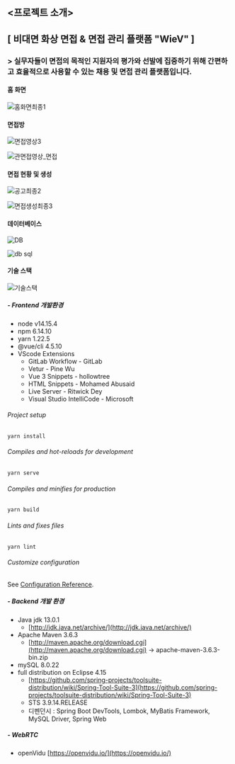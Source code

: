 ## <프로젝트 소개>

## [ 비대면 화상 면접 & 면접 관리 플랫폼 "WieV" ]

### > 실무자들이 면접의 목적인 지원자의 평가와 선발에 집중하기 위해 간편하고 효율적으로 사용할 수 있는 채용 및 면접 관리 플랫폼입니다.

#### 홈 화면

![홈화면최종1](https://user-images.githubusercontent.com/49190094/108472491-271e6700-72d0-11eb-9812-143231d04c49.gif)

#### 면접방

![면접영상3](https://user-images.githubusercontent.com/49190094/108474875-4f5b9500-72d3-11eb-9c71-52de629527aa.gif)

![관면접영상_면접](https://user-images.githubusercontent.com/49190094/108475478-166ff000-72d4-11eb-9808-5348afeca97d.gif)

#### 면접 현황 및 생성

![공고최종2](https://user-images.githubusercontent.com/49190094/108472501-2ab1ee00-72d0-11eb-9ef7-c58a06b582ee.gif)

![면접생성최종3](https://user-images.githubusercontent.com/49190094/108472496-2980c100-72d0-11eb-8974-d468beb9c383.gif)

#### 데이터베이스

![DB](https://user-images.githubusercontent.com/49190094/108472670-68af1200-72d0-11eb-8b48-f14bb5037ba7.png)

![db sql](https://user-images.githubusercontent.com/49190094/108473086-e96e0e00-72d0-11eb-802a-ad3df13d925d.png)
#### 기술 스택

![기술스택](https://user-images.githubusercontent.com/49190094/108472751-80869600-72d0-11eb-83c2-7404e821896d.png)


##### - Frontend 개발환경

- node v14.15.4
- npm 6.14.10
- yarn 1.22.5
- @vue/cli 4.5.10
- VScode Extensions
    - GitLab Workflow - GitLab
    - Vetur - Pine Wu
    - Vue 3 Snippets - hollowtree
    - HTML Snippets - Mohamed Abusaid
    - Live Server - Ritwick Dey
    - Visual Studio IntelliCode - Microsoft

###### Project setup
```
yarn install
```

###### Compiles and hot-reloads for development
```
yarn serve
```

###### Compiles and minifies for production
```
yarn build
```

###### Lints and fixes files
```
yarn lint
```

###### Customize configuration
See [Configuration Reference](https://cli.vuejs.org/config/).


##### - Backend 개발 환경

- Java jdk 13.0.1
    - [http://jdk.java.net/archive/](http://jdk.java.net/archive/)
- Apache Maven 3.6.3
    - [http://maven.apache.org/download.cgi](http://maven.apache.org/download.cgi) → apache-maven-3.6.3-bin.zip
- mySQL 8.0.22
- full distribution on Eclipse 4.15
    - [https://github.com/spring-projects/toolsuite-distribution/wiki/Spring-Tool-Suite-3](https://github.com/spring-projects/toolsuite-distribution/wiki/Spring-Tool-Suite-3)
    - STS 3.9.14.RELEASE
    - 디펜던시 : Spring Boot DevTools, Lombok, MyBatis Framework, MySQL Driver, Spring Web

##### - WebRTC

- openVidu [https://openvidu.io/](https://openvidu.io/)


